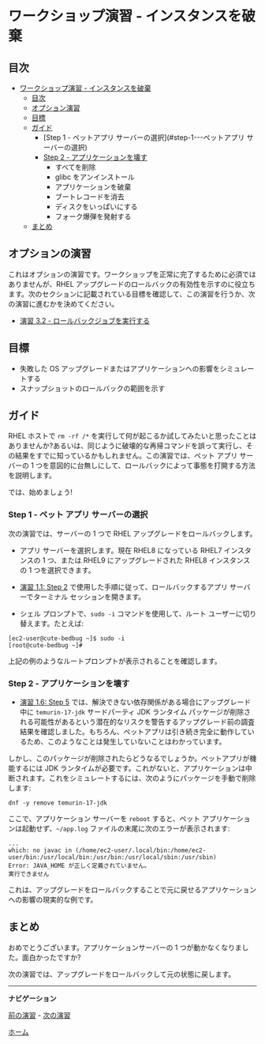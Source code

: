 # ワークショップ演習 - インスタンスを破棄

## 目次

- [ワークショップ演習 - インスタンスを破棄](#workshop-exercise---trash-the-instance)
  - [目次](#table-of-contents)
  - [オプション演習](#オプション演習)
  - [目標](#目標)
  - [ガイド](#ガイド)
    - [Step 1 - ペットアプリ サーバーの選択](#step-1---ペットアプリ サーバーの選択)
    - [Step 2 - アプリケーションを壊す](#step-2---アプリケーションを壊す)
        - すべてを削除
        - glibc をアンインストール
        - アプリケーションを破棄
        - ブートレコードを消去
        - ディスクをいっぱいにする
        - フォーク爆弾を発射する
  - [まとめ](#まとめ)

## オプションの演習

これはオプションの演習です。ワークショップを正常に完了するために必須ではありませんが、RHEL アップグレードのロールバックの有効性を示すのに役立ちます。次のセクションに記載されている目標を確認して、この演習を行うか、次の演習に進むかを決めてください。

* [演習 3.2 - ロールバックジョブを実行する](3.2-rollback/README.ja.md)

## 目標

* 失敗した OS アップグレードまたはアプリケーションへの影響をシミュレートする
* スナップショットのロールバックの範囲を示す

## ガイド

RHEL ホストで `rm -rf /*` を実行して何が起こるか試してみたいと思ったことはありませんか?あるいは、同じように破壊的な再帰コマンドを誤って実行し、その結果をすでに知っているかもしれません。この演習では、ペット アプリ サーバーの 1 つを意図的に台無しにして、ロールバックによって事態を打開する方法を説明します。

では、始めましょう!

### Step 1 - ペット アプリ サーバーの選択

次の演習では、サーバーの 1 つで RHEL アップグレードをロールバックします。

- アプリ サーバーを選択します。現在 RHEL8 になっている RHEL7 インスタンスの 1 つ、または RHEL9 にアップグレードされた RHEL8 インスタンスの 1 つを選択できます。

- [演習 1.1: Step 2](../1.1-setup/README.ja.md#step-2---ターミナルセッションを開く) で使用した手順に従って、ロールバックするアプリ サーバーでターミナル セッションを開きます。

- シェル プロンプトで、`sudo -i` コマンドを使用して、ルート ユーザーに切り替えます。たとえば:

```
[ec2-user@cute-bedbug ~]$ sudo -i
[root@cute-bedbug ~]#
```

上記の例のようなルートプロンプトが表示されることを確認します。

### Step 2 - アプリケーションを壊す

- [演習 1.6: Step 5](../1.6-my-pet-app/README.ja.md#step-5---別のアップグレード前レポートの実行) では、解決できない依存関係がある場合にアップグレード中に `temurin-17-jdk` サードパーティ JDK ランタイム パッケージが削除される可能性があるという潜在的なリスクを警告するアップグレード前の調査結果を確認しました。もちろん、ペットアプリは引き続き完全に動作しているため、このようなことは発生していないことはわかっています。

しかし、このパッケージが削除されたらどうなるでしょうか。ペットアプリが機能するには JDK ランタイムが必要です。これがないと、アプリケーションは中断されます。これをシミュレートするには、次のようにパッケージを手動で削除します:

```
dnf -y remove temurin-17-jdk
```

ここで、アプリケーション サーバーを `reboot` すると、ペット アプリケーションは起動せず、`~/app.log` ファイルの末尾に次のエラーが表示されます:

```
...
which: no javac in (/home/ec2-user/.local/bin:/home/ec2-user/bin:/usr/local/bin:/usr/bin:/usr/local/sbin:/usr/sbin)
Error: JAVA_HOME が正しく定義されていません。
実行できません
```

これは、アップグレードをロールバックすることで元に戻せるアプリケーションへの影響の現実的な例です。

## まとめ

おめでとうございます。アプリケーションサーバーの 1 つが動かなくなりました。面白かったですか?

次の演習では、アップグレードをロールバックして元の状態に戻します。

---

**ナビゲーション**

[前の演習](../2.4-check-pet-app/README.ja.md) - [次の演習](../3.2-rollback/README.ja.md)

[ホーム](../README.ja.md)
